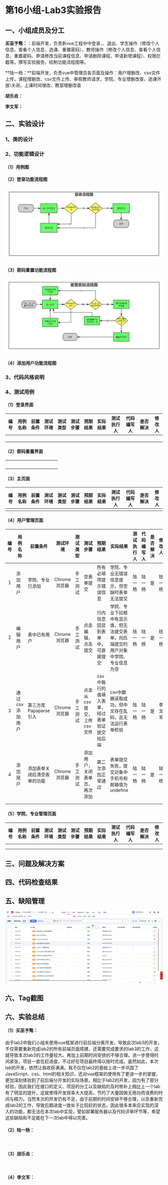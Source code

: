 # 第16小组-Lab3实验报告

## 一、小组成员及分工

**买巫予骜：**：前端开发，负责新vue工程中中登录、、退出、学生操作（修改个人信息、查看个人信息、选课、重置密码）、教师操作（修改个人信息、查看个人信息、重置密码、申请修改当前课程信息、申请删除课程、申请新增课程）、权限拦截等。撰写实验报告，绘制功能流程图等。

**陆一杨：**前端开发，负责vue中管理员各页面及操作：用户增删改、csv文件上传，课程增删改、csv文件上传、审核教师请求，学院、专业增删改查、选课开放\关闭，上课时间增改、教室增删改查

**胡乐垚：**

**李文军：**





## 二、实验设计

### 1、类的设计

### 2、功能逻辑设计

#### （1）用例图



#### （2）登录功能流程图

<img src=".\Lab3登录流程图.png">

#### （3）密码重置功能流程图

<img src=".\lab3重置密码流程图.png">

#### （4）添加用户功能流程图



### 3、代码风格说明



### 4、测试用例

#### （1）登录界面

| 编号 | 用例名称 | 前置条件 | 测试环境 | 测试类型 | 测试步骤 | 预期结果 | 实际结果 | 测试执行人 | 代码编写人 | 是否解决 | 修改人 |
| :--: | -------- | -------- | :------: | -------- | -------- | -------- | -------- | ---------- | ---------- | -------- | ------ |
|      |          |          |          |          |          |          |          |            |            |          |        |
|      |          |          |          |          |          |          |          |            |            |          |        |
|      |          |          |          |          |          |          |          |            |            |          |        |
|      |          |          |          |          |          |          |          |            |            |          |        |



#### （2）密码重置界面

|      |      |      |      |      |      |      |      |      |      |      |      |
| :--: | ---- | ---- | :--: | ---- | ---- | ---- | ---- | ---- | ---- | ---- | ---- |
|      |      |      |      |      |      |      |      |      |      |      |      |
|      |      |      |      |      |      |      |      |      |      |      |      |
|      |      |      |      |      |      |      |      |      |      |      |      |
|      |      |      |      |      |      |      |      |      |      |      |      |
|      |      |      |      |      |      |      |      |      |      |      |      |



#### （3）主页面

| 编号 | 用例名称 | 前置条件 | 测试环境 | 测试类型 | 测试步骤 | 预期结果 | 实际结果 | 测试执行人 | 代码编写人 | 是否解决 | 修改人 |
| :--: | -------- | -------- | :------: | -------- | -------- | -------- | -------- | ---------- | ---------- | -------- | ------ |
|      |          |          |          |          |          |          |          |            |            |          |        |



#### （4）用户管理页面

| 编号 | 用例名称        | 前置条件                     |   测试环境   | 测试类型 | 测试步骤                       | 预期结果                                      | 实际结果                                                     | 测试执行人 | 代码编写人 | 是否解决 | 修改人 |
| :--: | --------------- | ---------------------------- | :----------: | -------- | ------------------------------ | --------------------------------------------- | ------------------------------------------------------------ | ---------- | ---------- | -------- | ------ |
|  1   | 添加用户        | 学院、专业已添加             | Chrome浏览器 | 手工测试 | 空表单提交                     | 所有必填项提示错误信息                        | 学院、专业无错误信息提示，但空缺时表单无法提交               | 陆一杨     | 陆一杨     | 是       | 陆一杨 |
|  2   | 编辑用户        | 表中已有用户                 | Chrome浏览器 | 手工测试 | 点击编辑，点击提交             | 行内信息回显到表单中，可直接提交              | 学院、专业下拉框中有显示值，但无法提交表单，向后端提交的用户对象中学院、专业信息为空 | 陆一杨     | 陆一杨     | 是       | 陆一杨 |
|  3   | 通过csv添加用户 | 第三方库Papaparse引入        | Chrome浏览器 | 手工测试 | 点击从csv提交，上传csv文件     | csv中每行的值填入表单，经过表单验证提交给后端 | csv中数据读取成功，但中文存在乱码，且无法运行表单检验        | 陆一杨     | 陆一杨     | 是       | 李文军 |
|  4   | 添加用户        | 添加表单关闭后清空表单的功能 | Chrome浏览器 | 手工测试 | 添加用户，关闭表单页，再次添加 | 第二次添加正常通过                            | 表单提交失败，提交对象中手机号和邮箱值为undefine             | 陆一杨     | 陆一杨     | 是       | 陆一杨 |
|      |                 |                              |              |          |                                |                                               |                                                              |            |            |          |        |
|      |                 |                              |              |          |                                |                                               |                                                              |            |            |          |        |



#### （5）学院、专业管理页面

| 编号 | 用例名称 | 前置条件 | 测试环境 | 测试类型 | 测试步骤 | 预期结果 | 实际结果 | 测试执行人 | 代码编写人 | 是否解决 | 修改人 |
| :--: | -------- | -------- | :------: | -------- | -------- | -------- | -------- | ---------- | ---------- | -------- | ------ |
|      |          |          |          |          |          |          |          |            |            |          |        |
|      |          |          |          |          |          |          |          |            |            |          |        |
|      |          |          |          |          |          |          |          |            |            |          |        |







## 三、问题及解决方案



## 四、代码检查结果



## 五、缺陷管理

<img src="./代码缺陷.png">

## 六、Tag截图



## 六、实验总结

#### （1）买巫予骜：

​        由于lab2中我们小组未使用vue框架进行前后端分离开发，导致此次lab3的开发，不仅需要重新完成lab2的所有前端页面搭建，还需要完成要求的lab3的工作，这就导致本次lab3的工作量较大。再加上前期时间安排的不够合理，进一步使得时间紧张，项目一直在赶进度，不过好在项目最终得以按时完成。虽然如此，本次lab的开发，依然让我收获满满。我不仅在lab2的基础上进一步巩固了JavaScript、css、html的相关知识，还对vue框架的使用有了更进一步的掌握，更加深刻体验到了前后端分开发的实际场景。相比于lab2的开发，因为有了部分经验，因此我们在接口的定义、项目的分工以及缺陷的及时修补上相比上一个lab有了明显的提升，这就使得开发效率大大提高，节约了大量因做无用功而浪费的时间与精力。当然本次的开发仍有不足，由于前期的时间安排不够合理，以及重新完成lab2的工作，导致后期进度一致处于比较赶的状态，因此很多本来应实现的深入的功能，都无法在本次lab中实现，譬如部署服务器以及代码评审环节等，希望这些缺陷和不足能在下一次lab中得以完善。

#### （2）陆一杨：

​        

#### （3）**胡乐垚：**

​		

#### （4）**李文军：**

​		

